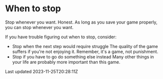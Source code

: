 # When to stop

Stop whenever you want. Honest. As long as you save your game properly, you can stop whenever you want.

If you have trouble figuring out when to stop, consider:

- Stop when the next step would require struggle The quality of the game suffers if you're not enjoying it. Remember, it's a game, not punishment.
- Stop if you have to go do something else instead Many other things in your life are probably more important than this game.

Last updated 2023-11-25T20:28:11Z